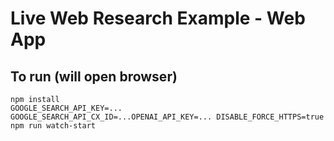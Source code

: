 # Live Web Research Example - Web App

## To run (will open browser)
```
npm install
GOOGLE_SEARCH_API_KEY=... GOOGLE_SEARCH_API_CX_ID=...OPENAI_API_KEY=... DISABLE_FORCE_HTTPS=true npm run watch-start
```





